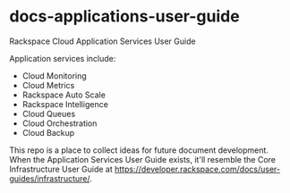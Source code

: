 # docs-applications-user-guide
Rackspace Cloud Application Services User Guide

Application services include:

* Cloud Monitoring
* Cloud Metrics
* Rackspace Auto Scale
* Rackspace Intelligence
* Cloud Queues
* Cloud Orchestration
* Cloud Backup

This repo is a place to collect ideas for future document development. 
When the Application Services User Guide exists, it'll resemble the Core Infrastructure User Guide at https://developer.rackspace.com/docs/user-guides/infrastructure/. 
